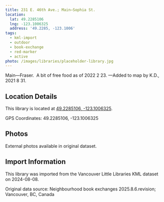 ```yaml
---
title: 231 E. 46th Ave.; Main—Sophia St.
location:
  lat: 49.2285106
  lng: -123.1006325
  address: '49.2285, -123.1006'
tags:
  - kml-import
  - outdoor
  - book-exchange
  - red-marker
  - active
photo: /images/libraries/placeholder-library.jpg
---
```

Main—Fraser.  A bit of free food as of 2022 2 23.
—Added to map by K.D., 2021 8 31.  

## Location Details

This library is located at [49.2285106, -123.1006325](https://www.google.com/maps?q=49.2285106,-123.1006325).

GPS Coordinates: 49.2285106, -123.1006325

## Photos

External photos available in original dataset.

## Import Information

This library was imported from the Vancouver Little Libraries KML dataset on 2024-08-08.

Original data source: Neighbourhood book exchanges 2025.8.6.revision; Vancouver, BC, Canada
